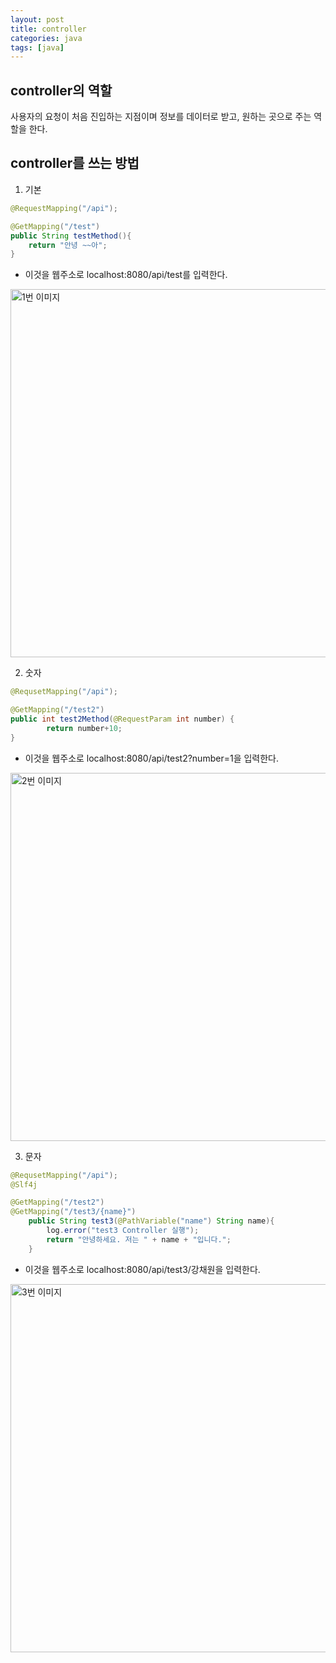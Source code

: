 ```yaml
---
layout: post
title: controller
categories: java
tags: [java]
---
```


controller의 역할
------------------

 사용자의 요청이 처음 진입하는 지점이며 정보를 데이터로 받고, 원하는 곳으로 주는 역할을 한다.

controller를 쓰는 방법
----------------------

1. 기본 

```java  
@RequestMapping("/api");

@GetMapping("/test")
public String testMethod(){
    return "안녕 ~~아";
}
```
+ 이것을 웹주소로 localhost:8080/api/test를 입력한다.

<img src="https://kangchaewon.github.io/blog/assets/images/post/post_controller_1.jpg" width="980px" height="589px" title="1번 이미지"/>

2. 숫자

```java  
@RequsetMapping("/api");

@GetMapping("/test2")
public int test2Method(@RequestParam int number) {
        return number+10;
}
```
+ 이것을 웹주소로 localhost:8080/api/test2?number=1을 입력한다.

<img src="https://kangchaewon.github.io/blog/assets/images/post/post_controller_2.jpg" width="980px" height="589px" title="2번 이미지"/>  

3. 문자

```java  
@RequsetMapping("/api");
@Slf4j

@GetMapping("/test2")
@GetMapping("/test3/{name}")
    public String test3(@PathVariable("name") String name){
        log.error("test3 Controller 실행");
        return "안녕하세요. 저는 " + name + "입니다.";
    }
```

+ 이것을 웹주소로 localhost:8080/api/test3/강채원을 입력한다.

<img src="https://kangchaewon.github.io/blog/assets/images/post/post_controller_3.jpg" width="980px" height="589px" title="3번 이미지"/>
